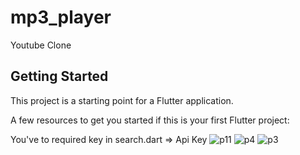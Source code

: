 # mp3_player

Youtube Clone

## Getting Started

This project is a starting point for a Flutter application.

A few resources to get you started if this is your first Flutter project:

You've to required key in search.dart => Api Key
![p11](https://user-images.githubusercontent.com/63923830/106661925-d78f2a00-65b2-11eb-9bf3-b90a22297087.jpeg)
![p4](https://user-images.githubusercontent.com/63923830/106661463-491aa880-65b2-11eb-87a4-3a2c20ad3c55.jpeg)
![p3](https://user-images.githubusercontent.com/63923830/106661513-56d02e00-65b2-11eb-9c4c-6039eb472cc7.jpeg)
